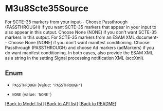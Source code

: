 # M3u8Scte35Source

For SCTE-35 markers from your input-- Choose Passthrough (PASSTHROUGH) if you want SCTE-35 markers that appear in your input to also appear in this output. Choose None (NONE) if you don't want SCTE-35 markers in this output. For SCTE-35 markers from an ESAM XML document-- Choose None (NONE) if you don't want manifest conditioning. Choose Passthrough (PASSTHROUGH) and choose Ad markers (adMarkers) if you do want manifest conditioning. In both cases, also provide the ESAM XML as a string in the setting Signal processing notification XML (sccXml).

## Enum

* `PASSTHROUGH` (value: `'PASSTHROUGH'`)

* `NONE` (value: `'NONE'`)

[[Back to Model list]](../README.md#documentation-for-models) [[Back to API list]](../README.md#documentation-for-api-endpoints) [[Back to README]](../README.md)


